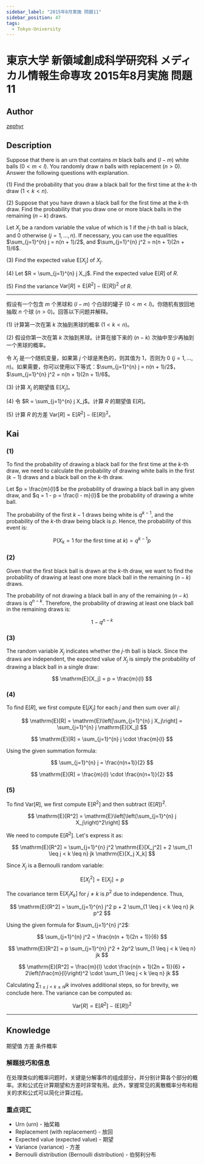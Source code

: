 ```yaml
---
sidebar_label: "2015年8月実施 問題11"
sidebar_position: 47
tags:
  - Tokyo-University
---
```


# 東京大学 新領域創成科学研究科 メディカル情報生命専攻 2015年8月実施 問題11

## **Author**
[zephyr](https://inshi-notes.zephyr-zdz.space/)

## **Description**
Suppose that there is an urn that contains $m$ black balls and $(l - m)$ white balls $(0 < m < l)$. You randomly draw $n$ balls with replacement $(n > 0)$. Answer the following questions with explanation.

(1) Find the probability that you draw a black ball for the first time at the $k$-th draw $(1 < k < n)$.

(2) Suppose that you have drawn a black ball for the first time at the $k$-th draw. Find the probability that you draw one or more black balls in the remaining $(n - k)$ draws.

Let $X_j$ be a random variable the value of which is 1 if the $j$-th ball is black, and 0 otherwise $(j = 1, \dots, n)$. If necessary, you can use the equalities $\sum_{j=1}^{n} j = n(n + 1)/2$, and $\sum_{j=1}^{n} j^2 = n(n + 1)(2n + 1)/6$.

(3) Find the expected value $\mathrm{E}[X_j]$ of $X_j$.

(4) Let $R = \sum_{j=1}^{n} j X_j$. Find the expected value $\mathrm{E}[R]$ of $R$.

(5) Find the variance $\mathrm{Var}[R] = \mathrm{E}[R^2] - (\mathrm{E}[R])^2$ of $R$.

---

假设有一个包含 $m$ 个黑球和 $(l - m)$ 个白球的罐子 $(0 < m < l)$。你随机有放回地抽取 $n$ 个球 $(n > 0)$。回答以下问题并解释。

(1) 计算第一次在第 $k$ 次抽到黑球的概率 $(1 < k < n)$。

(2) 假设你第一次在第 $k$ 次抽到黑球。计算在接下来的 $(n - k)$ 次抽中至少再抽到一个黑球的概率。

令 $X_j$ 是一个随机变量，如果第 $j$ 个球是黑色的，则其值为 1，否则为 0 $(j = 1, \dots, n)$。如果需要，你可以使用以下等式：$\sum_{j=1}^{n} j = n(n + 1)/2$，$\sum_{j=1}^{n} j^2 = n(n + 1)(2n + 1)/6$。

(3) 计算 $X_j$ 的期望值 $\mathrm{E}[X_j]$。

(4) 令 $R = \sum_{j=1}^{n} j X_j$。计算 $R$ 的期望值 $\mathrm{E}[R]$。

(5) 计算 $R$ 的方差 $\mathrm{Var}[R] = \mathrm{E}[R^2] - (\mathrm{E}[R])^2$。

## **Kai**
### (1)

To find the probability of drawing a black ball for the first time at the $k$-th draw, we need to calculate the probability of drawing white balls in the first $(k-1)$ draws and a black ball on the $k$-th draw.

Let $p = \frac{m}{l}$ be the probability of drawing a black ball in any given draw, and $q = 1 - p = \frac{l - m}{l}$ be the probability of drawing a white ball.

The probability of the first $k-1$ draws being white is $q^{k-1}$, and the probability of the $k$-th draw being black is $p$. Hence, the probability of this event is:

$$
\mathrm{P}(X_k = 1 \text{ for the first time at } k) = q^{k-1}p
$$

### (2)

Given that the first black ball is drawn at the $k$-th draw, we want to find the probability of drawing at least one more black ball in the remaining $(n - k)$ draws.

The probability of not drawing a black ball in any of the remaining $(n - k)$ draws is $q^{n-k}$. Therefore, the probability of drawing at least one black ball in the remaining draws is:

$$
1 - q^{n-k}
$$

### (3)

The random variable $X_j$ indicates whether the $j$-th ball is black. Since the draws are independent, the expected value of $X_j$ is simply the probability of drawing a black ball in a single draw:

$$
\mathrm{E}[X_j] = p = \frac{m}{l}
$$

### (4)

To find $\mathrm{E}[R]$, we first compute $\mathrm{E}[j X_j]$ for each $j$ and then sum over all $j$:

$$
\mathrm{E}[R] = \mathrm{E}\left[\sum_{j=1}^{n} j X_j\right] = \sum_{j=1}^{n} j \mathrm{E}[X_j]
$$

$$
\mathrm{E}[R] = \sum_{j=1}^{n} j \cdot \frac{m}{l}
$$

Using the given summation formula:

$$
\sum_{j=1}^{n} j = \frac{n(n+1)}{2}
$$

$$
\mathrm{E}[R] = \frac{m}{l} \cdot \frac{n(n+1)}{2}
$$

### (5)

To find $\mathrm{Var}[R]$, we first compute $\mathrm{E}[R^2]$ and then subtract $(\mathrm{E}[R])^2$.

$$
\mathrm{E}[R^2] = \mathrm{E}\left[\left(\sum_{j=1}^{n} j X_j\right)^2\right]
$$

We need to compute $\mathrm{E}[R^2]$. Let's express it as:

$$
\mathrm{E}[R^2] = \sum_{j=1}^{n} j^2 \mathrm{E}[X_j^2] + 2 \sum_{1 \leq j < k \leq n} jk \mathrm{E}[X_j X_k]
$$

Since $X_j$ is a Bernoulli random variable:

$$
\mathrm{E}[X_j^2] = \mathrm{E}[X_j] = p
$$

The covariance term $\mathrm{E}[X_j X_k]$ for $j \neq k$ is $p^2$ due to independence.
Thus,

$$
\mathrm{E}[R^2] = \sum_{j=1}^{n} j^2 p + 2 \sum_{1 \leq j < k \leq n} jk p^2
$$

Using the given formula for $\sum_{j=1}^{n} j^2$:

$$
\sum_{j=1}^{n} j^2 = \frac{n(n + 1)(2n + 1)}{6}
$$

$$
\mathrm{E}[R^2] = p \sum_{j=1}^{n} j^2 + 2p^2 \sum_{1 \leq j < k \leq n} jk
$$

$$
\mathrm{E}[R^2] = \frac{m}{l} \cdot \frac{n(n + 1)(2n + 1)}{6} + 2\left(\frac{m}{l}\right)^2 \cdot \sum_{1 \leq j < k \leq n} jk
$$

Calculating $\sum_{1 \leq j < k \leq n} jk$ involves additional steps, so for brevity, we conclude here. The variance can be computed as:

$$
\mathrm{Var}[R] = \mathrm{E}[R^2] - (\mathrm{E}[R])^2
$$

---

## **Knowledge**

期望值 方差 条件概率

### 解题技巧和信息

在处理类似的概率问题时，关键是分解事件的组成部分，并分别计算各个部分的概率。求和公式在计算期望和方差时非常有用。此外，掌握常见的离散概率分布和相关的求和公式可以简化计算过程。

### 重点词汇

- Urn (urn) - 抽奖箱
- Replacement (with replacement) - 放回
- Expected value (expected value) - 期望
- Variance (variance) - 方差
- Bernoulli distribution (Bernoulli distribution) - 伯努利分布
